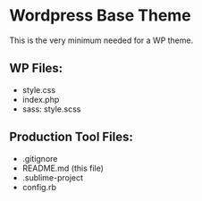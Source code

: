 # Wordpress Base Theme
This is the very minimum needed for a WP theme.

## WP Files:
- style.css
- index.php
- sass: style.scss

## Production Tool Files:
- .gitignore
- README.md (this file)
- .sublime-project
- config.rb